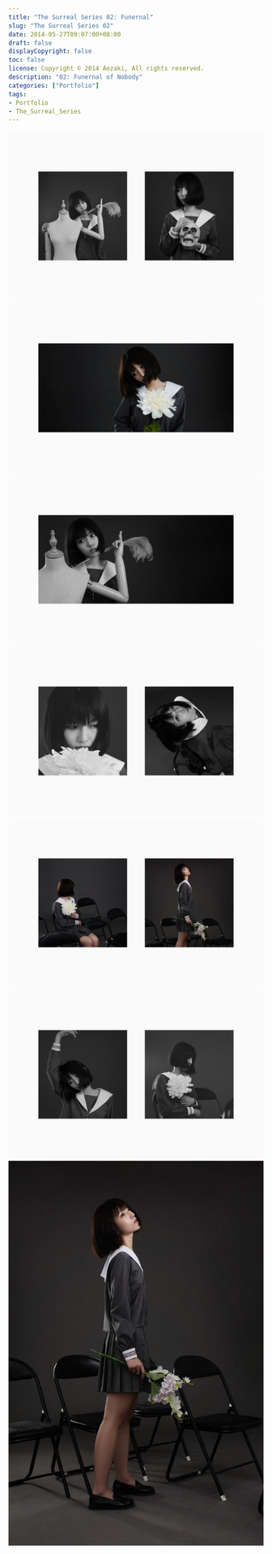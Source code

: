 ```yaml
---
title: "The Surreal Series 02: Funernal"
slug: "The Surreal Series 02"
date: 2014-05-27T09:07:00+08:00
draft: false
displayCopyright: false
toc: false
license: Copyright © 2014 Aozaki, All rights reserved.
description: "02: Funernal of Nobody"
categories: ["Portfolio"]
tags: 
- Portfolio
- The_Surreal_Series
---
```


![](0001.jpg)
![](0002.jpg)
![](0003.jpg)
![](0004.jpg)
![](0005.jpg)
![](0006.jpg)
![](0008.jpg)
